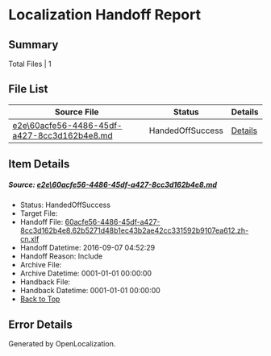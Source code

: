 # <a name='report-top'></a> Localization Handoff Report

## Summary
 Total Files | 1

## File List
 Source File | Status | Details 
 ----------- | ------ | ------- 
 [e2e\60acfe56-4486-45df-a427-8cc3d162b4e8.md](https://github.com/OpenLocalizationTestOrg/ol-test0/blob/eefdf78a4dfe36567b77a2d78daf2e5f59b700a5/e2e/60acfe56-4486-45df-a427-8cc3d162b4e8.md) | HandedOffSuccess | [Details](#2e2309cac96c4a2e3e1a4f09c9adfb204da26e621)

## Item Details
##### <a name='2e2309cac96c4a2e3e1a4f09c9adfb204da26e621'></a> Source: [e2e\60acfe56-4486-45df-a427-8cc3d162b4e8.md](https://github.com/OpenLocalizationTestOrg/ol-test0/blob/eefdf78a4dfe36567b77a2d78daf2e5f59b700a5/e2e/60acfe56-4486-45df-a427-8cc3d162b4e8.md)
* Status: HandedOffSuccess
* Target File: 
* Handoff File: [60acfe56-4486-45df-a427-8cc3d162b4e8.62b5271d48b1ec43b2ae42cc331592b9107ea612.zh-cn.xlf](https://github.com/OpenLocalizationTestOrg/ol-test0-handoff/blob/3a88520c082fc4c1a0a20132f70479fbf822ecc2/ol-handoff/OpenLocalizationTestOrg/ol-test0-zhcn/ci/ht/60acfe56-4486-45df-a427-8cc3d162b4e8.62b5271d48b1ec43b2ae42cc331592b9107ea612.zh-cn.xlf)
* Handoff Datetime: 2016-09-07 04:52:29
* Handoff Reason: Include
* Archive File: 
* Archive Datetime: 0001-01-01 00:00:00
* Handback File: 
* Handback Datetime: 0001-01-01 00:00:00
* [Back to Top](#report-top)


## Error Details

Generated by OpenLocalization.
